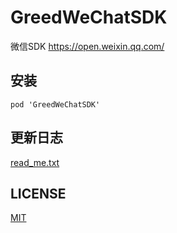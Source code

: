 # GreedWeChatSDK

微信SDK <https://open.weixin.qq.com/>

## 安装

```
pod 'GreedWeChatSDK'
```

## 更新日志

[read_me.txt](read_me.txt)

## LICENSE

[MIT](LICENSE)
